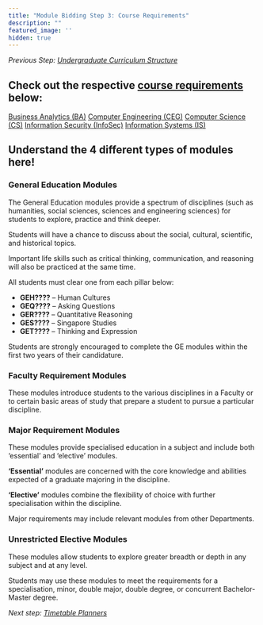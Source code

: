 ```yaml
---
title: "Module Bidding Step 3: Course Requirements"
description: ""
featured_image: ''
hidden: true
---
```


*Previous Step: [Undergraduate Curriculum Structure](/tutorials/module-bidding/step-2)*

## Check out the respective [course requirements](http://www.comp.nus.edu.sg/cug/) below:

[Business Analytics (BA)](http://www.comp.nus.edu.sg/programmes/ug/ba/curr/)
[Computer Engineering (CEG)](http://www.ceg.nus.edu.sg/curriculum/requirements.html)
[Computer Science (CS)](http://www.comp.nus.edu.sg/programmes/ug/cs/curr/)
[Information Security (InfoSec)](http://www.comp.nus.edu.sg/programmes/ug/isc/curr/)
[Information Systems (IS)](http://www.comp.nus.edu.sg/programmes/ug/is/curr/)

## Understand the 4 different types of modules here!

### General Education Modules

The General Education modules provide a spectrum of disciplines (such as humanities, social sciences, sciences and engineering sciences) for students to explore, practice and think deeper.

Students will have a chance to discuss about the social, cultural, scientific, and historical topics.

Important life skills such as critical thinking, communication, and reasoning will also be practiced at the same time.

All students must clear one from each pillar below:

- **GEH????** – Human Cultures
- **GEQ????** – Asking Questions
- **GER????** – Quantitative Reasoning
- **GES????** – Singapore Studies
- **GET????** – Thinking and Expression

Students are strongly encouraged to complete the GE modules within the first two years of their candidature.

### Faculty Requirement Modules

These modules introduce students to the various disciplines in a Faculty or to certain basic areas of study that prepare a student to pursue a particular discipline.

### Major Requirement Modules

These modules provide specialised education in a subject and include both ‘essential’ and ‘elective’ modules.

**‘Essential’** modules are concerned with the core knowledge and abilities expected of a graduate majoring in the discipline.

**‘Elective’** modules combine the flexibility of choice with further specialisation within the discipline.

Major requirements may include relevant modules from other Departments.

### Unrestricted Elective Modules

These modules allow students to explore greater breadth or depth in any subject and at any level.

Students may use these modules to meet the requirements for a specialisation, minor, double major, double degree, or concurrent Bachelor-Master degree.

*Next step: [Timetable Planners](/tutorials/module-bidding/step-4)*